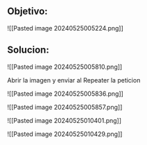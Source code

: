## Objetivo:

![[Pasted image 20240525005224.png]]

## Solucion:

![[Pasted image 20240525005810.png]]

Abrir la imagen y enviar al Repeater la peticion

![[Pasted image 20240525005836.png]]

![[Pasted image 20240525005857.png]]


![[Pasted image 20240525010401.png]]

![[Pasted image 20240525010429.png]]

